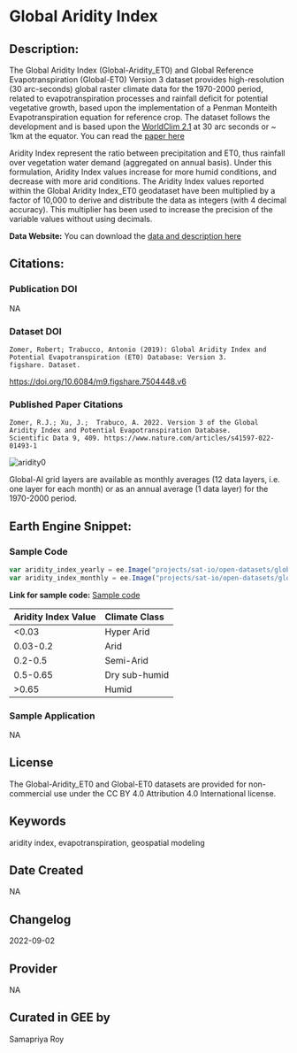 
# Global Aridity Index

## Description:

The Global Aridity Index (Global-Aridity_ET0) and Global Reference Evapotranspiration (Global-ET0) Version 3 dataset provides high-resolution (30 arc-seconds) global raster climate data for the 1970-2000 period, related to evapotranspiration processes and rainfall deficit for potential vegetative growth, based upon the implementation of a Penman Monteith Evapotranspiration equation for reference crop. The dataset follows the development and is based upon the [WorldClim 2.1](https://www.worldclim.org/data/worldclim21.html) at 30 arc seconds or ~ 1km at the equator. You can read the [paper here](https://www.nature.com/articles/s41597-022-01493-1)

Aridity Index represent the ratio between precipitation and ET0, thus rainfall over vegetation water demand (aggregated on annual basis). Under this formulation, Aridity Index values increase for more humid conditions, and decrease with more arid conditions. The Aridity Index values reported within the Global Aridity Index_ET0 geodataset have been multiplied by a factor of 10,000 to derive and distribute the data as integers (with 4 decimal accuracy). This multiplier has been used to increase the precision of the variable values without using decimals.

**Data Website:** You can download the [data and description here](https://figshare.com/articles/dataset/Global_Aridity_Index_and_Potential_Evapotranspiration_ET0_Climate_Database_v2/7504448/6)

## Citations:

### Publication DOI

NA

### Dataset DOI

```
Zomer, Robert; Trabucco, Antonio (2019): Global Aridity Index and Potential Evapotranspiration (ET0) Database: Version 3.
figshare. Dataset. 
```
https://doi.org/10.6084/m9.figshare.7504448.v6

### Published Paper Citations

```
Zomer, R.J.; Xu, J.;  Trabuco, A. 2022. Version 3 of the Global Aridity Index and Potential Evapotranspiration Database.
Scientific Data 9, 409. https://www.nature.com/articles/s41597-022-01493-1
```

![aridity0](https://user-images.githubusercontent.com/6677629/117587582-5204a400-b0e4-11eb-8cd7-8223546da061.gif)

Global-AI grid layers are available as monthly averages (12 data layers, i.e. one layer for each month) or as an annual average (1 data layer) for the 1970-2000 period.

## Earth Engine Snippet:

### Sample Code

```js
var aridity_index_yearly = ee.Image("projects/sat-io/open-datasets/global_ai/global_ai_yearly");
var aridity_index_monthly = ee.Image("projects/sat-io/open-datasets/global_ai/global_ai_monthly")
```

**Link for sample code:** [Sample code]( https://code.earthengine.google.com/?scriptPath=users/sat-io/awesome-gee-catalog-examples:weather-climate/GLOBAL-ARIDITY-INDEX)

<center>

|Aridity Index Value|Climate Class|
|:------------------|:------------|
|<0.03              |Hyper Arid   |
|0.03-0.2           |Arid         |
|0.2-0.5            |Semi-Arid    |
|0.5-0.65           |Dry sub-humid|
|>0.65              |Humid        |

</center>

### Sample Application

NA

## License

The Global-Aridity_ET0 and Global-ET0 datasets are provided for non-commercial use under the CC BY 4.0 Attribution 4.0 International license.

## Keywords

aridity index, evapotranspiration, geospatial modeling

## Date Created

NA

## Changelog

2022-09-02

## Provider

NA

## Curated in GEE by
Samapriya Roy
